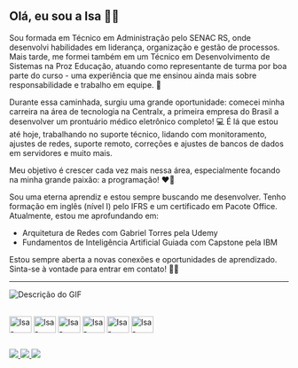 ## Olá, eu sou a Isa 👋🏻

Sou formada em Técnico em Administração pelo SENAC RS, onde desenvolvi habilidades em liderança, organização e gestão de processos. Mais tarde, me formei também em um Técnico em Desenvolvimento de Sistemas na Proz Educação, atuando como representante de turma por boa parte do curso - uma experiência que me ensinou ainda mais sobre responsabilidade e trabalho em equipe. 🚀

Durante essa caminhada, surgiu uma grande oportunidade: comecei minha carreira na área de tecnologia na Centralx, a primeira empresa do Brasil a desenvolver um prontuário médico eletrônico completo! 💻 É lá que estou até hoje, trabalhando no suporte técnico, lidando com monitoramento, ajustes de redes, suporte remoto, correções e ajustes de bancos de dados em servidores e muito mais.

Meu objetivo é crescer cada vez mais nessa área, especialmente focando na minha grande paixão: a programação! ❤️‍🔥

Sou uma eterna aprendiz e estou sempre buscando me desenvolver. Tenho formação em inglês (nível I) pelo IFRS e um certificado em Pacote Office. Atualmente, estou me aprofundando em:

- Arquitetura de Redes com Gabriel Torres pela Udemy
- Fundamentos de Inteligência Artificial Guiada com Capstone pela IBM

Estou sempre aberta a novas conexões e oportunidades de aprendizado. Sinta-se à vontade para entrar em contato! 🌱✨

---

![Descrição do GIF](https://i.redd.it/u0p3zby0qr601.gif)

<div style="display: inline_block"><br>
  <img align="center" alt="Isa-GITHUB" height="30" width="40" src="https://cdn.jsdelivr.net/gh/devicons/devicon/icons/github/github-original.svg">
  <img align="center" alt="Isa-CSS3" height="30" width="40" src="https://cdn.jsdelivr.net/gh/devicons/devicon/icons/css3/css3-plain-wordmark.svg">
  <img align="center" alt="Isa-HTML5" height="30" width="40" src="https://cdn.jsdelivr.net/gh/devicons/devicon/icons/html5/html5-plain-wordmark.svg">
  <img align="center" alt="Isa-PYTHON" height="30" width="40" src="https://cdn.jsdelivr.net/gh/devicons/devicon/icons/python/python-original.svg">
  <img align="center" alt="Isa-JAVASCRIPT" height="30" width="40" src="https://cdn.jsdelivr.net/gh/devicons/devicon/icons/javascript/javascript-original.svg">
  <img align="center" alt="Isa-MySQL" height="30" width="40" src="https://cdn.jsdelivr.net/gh/devicons/devicon/icons/mysql/mysql-original-wordmark.svg">
</div>

##

<div>
  <a href="https://www.instagram.com/ishottum/" target="_blank">
    <img src="https://img.shields.io/badge/Instagram-E4405F?style=for-the-badge&logo=instagram&logoColor=white" target="_blank">
  </a>
  <a href="https://www.linkedin.com/in/isabela-aparecida-0640ba241/" target="_blank">
    <img src="https://img.shields.io/badge/LinkedIn-0077B5?style=for-the-badge&logo=linkedin&logoColor=white" target="_blank">
  </a>
  <a href="mailto:isabelaaparecida51@gmail.com" target="_blank">
    <img src="https://img.shields.io/badge/Gmail-D14836?style=for-the-badge&logo=gmail&logoColor=white" target="_blank">
  </a>
</div>

